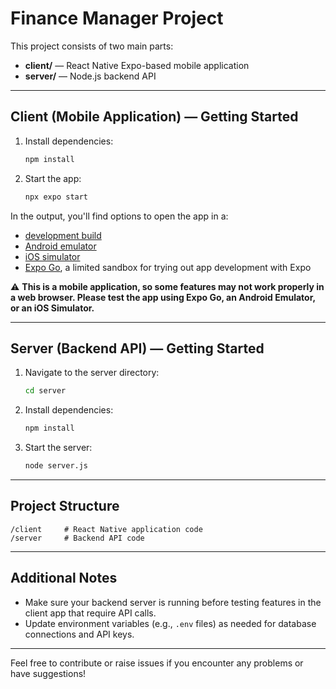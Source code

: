 # Finance Manager Project

This project consists of two main parts:

- **client/** — React Native Expo-based mobile application  
- **server/** — Node.js backend API

---

## Client (Mobile Application) — Getting Started

1. Install dependencies:

   ```bash
   npm install
   ```

2. Start the app:

   ```bash
   npx expo start
   ```

In the output, you'll find options to open the app in a:

- [development build](https://docs.expo.dev/develop/development-builds/introduction/)  
- [Android emulator](https://docs.expo.dev/workflow/android-studio-emulator/)  
- [iOS simulator](https://docs.expo.dev/workflow/ios-simulator/)  
- [Expo Go](https://expo.dev/go), a limited sandbox for trying out app development with Expo  

⚠️ **This is a mobile application, so some features may not work properly in a web browser. Please test the app using Expo Go, an Android Emulator, or an iOS Simulator.**

---

## Server (Backend API) — Getting Started

1. Navigate to the server directory:

   ```bash
   cd server
   ```

2. Install dependencies:

   ```bash
   npm install
   ```

3. Start the server:

   ```bash
   node server.js
   ```

---

## Project Structure

```
/client     # React Native application code  
/server     # Backend API code  
```

---

## Additional Notes

- Make sure your backend server is running before testing features in the client app that require API calls.
- Update environment variables (e.g., `.env` files) as needed for database connections and API keys.

---

Feel free to contribute or raise issues if you encounter any problems or have suggestions!
